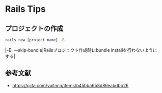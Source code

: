 # Rails Tips

## プロジェクトの作成

```bash
rails new [project name] -B
```

|ｰB, --skip-bundle|Railsプロジェクト作成時にbundle installを行わないようにする|

## 参考文献

- https://qiita.com/yuitnnn/items/b45bba658d86eabdbb26

